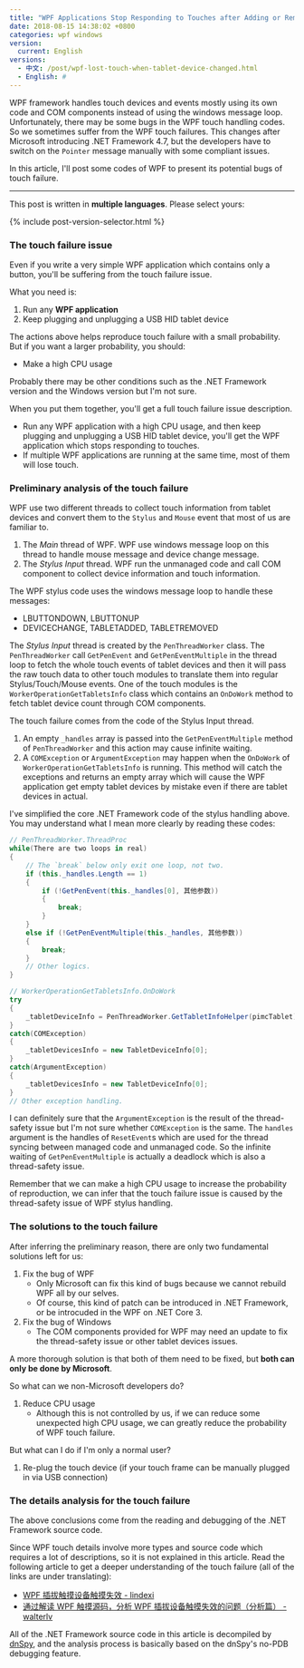 ```yaml
---
title: "WPF Applications Stop Responding to Touches after Adding or Removing Tablet Devices"
date: 2018-08-15 14:38:02 +0800
categories: wpf windows
version:
  current: English
versions:
  - 中文: /post/wpf-lost-touch-when-tablet-device-changed.html
  - English: #
---
```


WPF framework handles touch devices and events mostly using its own code and COM components instead of using the windows message loop. Unfortunately, there may be some bugs in the WPF touch handling codes. So we sometimes suffer from the WPF touch failures. This changes after Microsoft introducing .NET Framework 4.7, but the developers have to switch on the `Pointer` message manually with some compliant issues.

In this article, I'll post some codes of WPF to present its potential bugs of touch failure.

---

This post is written in **multiple languages**. Please select yours:

{% include post-version-selector.html %}

<div id="toc"></div>

### The touch failure issue

Even if you write a very simple WPF application which contains only a button, you'll be suffering from the touch failure issue.

What you need is:

1. Run any **WPF application**
1. Keep plugging and unplugging a USB HID tablet device

The actions above helps reproduce touch failure with a small probability. But if you want a larger probability, you should:

- Make a high CPU usage

Probably there may be other conditions such as the .NET Framework version and the Windows version but I'm not sure.

When you put them together, you'll get a full touch failure issue description.

- Run any WPF application with a high CPU usage, and then keep plugging and unplugging a USB HID tablet device, you'll get the WPF application which stops responding to touches.
- If multiple WPF applications are running at the same time, most of them will lose touch.

### Preliminary analysis of the touch failure

WPF use two different threads to collect touch information from tablet devices and convert them to the `Stylus` and `Mouse` event that most of us are familiar to.

1. The *Main* thread of WPF. WPF use windows message loop on this thread to handle mouse message and device change message.
1. The *Stylus Input* thread. WPF run the unmanaged code and call COM component to collect device information and touch information.

The WPF stylus code uses the windows message loop to handle these messages:

- LBUTTONDOWN, LBUTTONUP
- DEVICECHANGE, TABLETADDED, TABLETREMOVED

The *Stylus Input* thread is created by the `PenThreadWorker` class. The `PenThreadWorker` call `GetPenEvent` and `GetPenEventMultiple` in the thread loop to fetch the whole touch events of tablet devices and then it will pass the raw touch data to other touch modules to translate them into regular Stylus/Touch/Mouse events. One of the touch modules is the `WorkerOperationGetTabletsInfo` class which contains an `OnDoWork` method to fetch tablet device count through COM components.

The touch failure comes from the code of the Stylus Input thread.

1. An empty `_handles` array is passed into the `GetPenEventMultiple` method of `PenThreadWorker` and this action may cause infinite waiting.
1. A `COMException` or `ArgumentException` may happen when the `OnDoWork` of `WorkerOperationGetTabletsInfo` is running. This method will catch the exceptions and returns an empty array which will cause the WPF application get empty tablet devices by mistake even if there are tablet devices in actual.

I've simplified the core .NET Framework code of the stylus handling above. You may understand what I mean more clearly by reading these codes:


```csharp
// PenThreadWorker.ThreadProc
while(There are two loops in real)
{
    // The `break` below only exit one loop, not two.
    if (this._handles.Length == 1)
    {
        if (!GetPenEvent(this._handles[0], 其他参数))
        {
            break;
        }
    }
    else if (!GetPenEventMultiple(this._handles, 其他参数))
    {
        break;
    }
    // Other logics.
}
```

```csharp
// WorkerOperationGetTabletsInfo.OnDoWork
try
{
    _tabletDeviceInfo = PenThreadWorker.GetTabletInfoHelper(pimcTablet);
}
catch(COMException)
{
    _tabletDevicesInfo = new TabletDeviceInfo[0];
}
catch(ArgumentException)
{
    _tabletDevicesInfo = new TabletDeviceInfo[0];
}
// Other exception handling.
```

I can definitely sure that the `ArgumentException` is the result of the thread-safety issue but I'm not sure whether `COMException` is the same. The `handles` argument is the handles of `ResetEvent`s which are used for the thread syncing between managed code and unmanaged code. So the infinite waiting of `GetPenEventMultiple` is actually a deadlock which is also a thread-safety issue.

Remember that we can make a high CPU usage to increase the probability of reproduction, we can infer that the touch failure issue is caused by the thread-safety issue of WPF stylus handling.

### The solutions to the touch failure

After inferring the preliminary reason, there are only two fundamental solutions left for us:

1. Fix the bug of WPF
    - Only Microsoft can fix this kind of bugs because we cannot rebuild WPF all by our selves.
    - Of course, this kind of patch can be introduced in .NET Framework, or be introcuded in the WPF on .NET Core 3.
1. Fix the bug of Windows
    - The COM components provided for WPF may need an update to fix the thread-safety issue or other tablet devices issues.

A more thorough solution is that both of them need to be fixed, but **both can only be done by Microsoft**.

So what can we non-Microsoft developers do?

1. Reduce CPU usage
    - Although this is not controlled by us, if we can reduce some unexpected high CPU usage, we can greatly reduce the probability of WPF touch failure.
  
But what can I do if I'm only a normal user?

1. Re-plug the touch device (if your touch frame can be manually plugged in via USB connection)

### The details analysis for the touch failure

The above conclusions come from the reading and debugging of the .NET Framework source code.

Since WPF touch details involve more types and source code which requires a lot of descriptions, so it is not explained in this article. Read the following article to get a deeper understanding of the touch failure (all of the links are under translating):

- [WPF 插拔触摸设备触摸失效 - lindexi](https://lindexi.gitee.io/post/WPF-%E6%8F%92%E6%8B%94%E8%A7%A6%E6%91%B8%E8%AE%BE%E5%A4%87%E8%A7%A6%E6%91%B8%E5%A4%B1%E6%95%88.html)
- [通过解读 WPF 触摸源码，分析 WPF 插拔设备触摸失效的问题（分析篇） - walterlv](/post/analyze-wpf-losting-touch-when-tablet-device-changed.html)

All of the .NET Framework source code in this article is decompiled by [dnSpy](https://github.com/0xd4d/dnSpy), and the analysis process is basically based on the dnSpy's no-PDB debugging feature.

